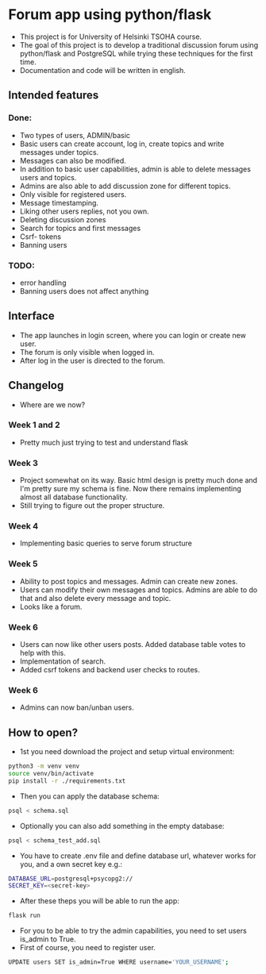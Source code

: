 # Forum app using python/flask

- This project is for University of Helsinki TSOHA course.
- The goal of this project is to develop a traditional discussion forum using python/flask and PostgreSQL while trying these techniques for the first time.
- Documentation and code will be written in english.
## Intended features

### Done:
- Two types of users, ADMIN/basic
- Basic users can create account,  log in, create topics and write messages under topics.
- Messages can also be modified.
- In addition to basic user capabilities, admin is able to delete messages users and topics.
- Admins are also able to add discussion zone for different topics.
- Only visible for registered users.
- Message timestamping.
- Liking other users replies, not you own.
- Deleting discussion zones
- Search for topics and first messages
- Csrf- tokens
- Banning users

### TODO:
- error handling
- Banning users does not affect anything


## Interface

- The app launches in login screen, where you can login or create new user.
- The forum is only visible when logged in.
- After log in the user is directed to the forum. 

## Changelog

- Where are we now?

### Week 1 and 2

- Pretty much just trying to test and understand flask

### Week 3

- Project somewhat on its way. Basic html design is pretty much done and I'm pretty sure my schema is fine. Now there remains implementing almost all database functionality.
- Still trying to figure out the proper structure.

### Week 4

- Implementing basic queries to serve forum structure

### Week 5

- Ability to post topics and messages. Admin can create new zones.
- Users can modify their own messages and topics. Admins are able to do that and also delete every message and topic.
- Looks like a forum.

### Week 6

- Users can now like other users posts. Added database table votes to help with this.
- Implementation of search.
- Added csrf tokens and backend user checks to routes.

### Week 6

- Admins can now ban/unban users.

## How to open?

- 1st you need download the project and setup virtual environment:

```bash
python3 -m venv venv
source venv/bin/activate
pip install -r ./requirements.txt
```
- Then you can apply the database schema:

```bash
psql < schema.sql
```

- Optionally you can also add something in the empty database:

```bash
psql < schema_test_add.sql
```

- You have to create .env file and define database url, whatever works for you, and a own secret key e.g.:

```bash
DATABASE_URL=postgresql+psycopg2://
SECRET_KEY=<secret-key>
```

- After these theps you will be able to run the app:

```bash
flask run
```
- For you to be able to try the admin capabilities, you need to set users is_admin to True.
- First of course, you need to register user.

```bash
UPDATE users SET is_admin=True WHERE username='YOUR_USERNAME';
```
